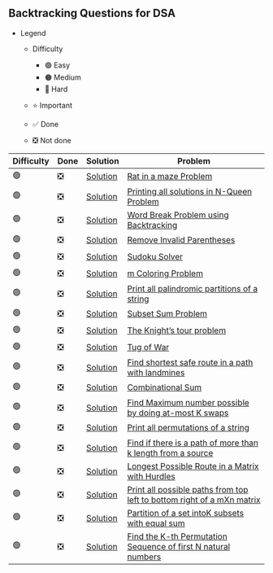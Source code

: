 ## Backtracking Questions for DSA                    
- Legend
    - Difficulty
        - :green_circle: Easy
        - :orange_circle: Medium
        - :red_circle: Hard

    - :star: Important
    - :white_check_mark: Done
    - :negative_squared_cross_mark: Not done


| Difficulty       | Done                          | Solution  | Problem                                                                                                                                                                                                                                                                                                            |
| -------------    | ------------------------------ | -------- | ------------------------------------------------------------------------------------------------------------------------------------------------------------------------------------------------------------------------------------------------------------------------------------------------------------------ |
| :green_circle:     | :negative_squared_cross_mark:  | [Solution](ReverseAnArray.java) | [Rat in a maze Problem](https://practice.geeksforgeeks.org/problems/rat-in-a-maze-problem/1)
| :green_circle:     | :negative_squared_cross_mark:  | [Solution](ReverseAnArray.java) | [Printing all solutions in N-Queen Problem](https://www.geeksforgeeks.org/printing-solutions-n-queen-problem/)
| :green_circle:     | :negative_squared_cross_mark:  | [Solution](ReverseAnArray.java) | [Word Break Problem using Backtracking](https://practice.geeksforgeeks.org/problems/word-break-part-2/0)
| :green_circle:     | :negative_squared_cross_mark:  | [Solution](ReverseAnArray.java) | [Remove Invalid Parentheses](https://leetcode.com/problems/remove-invalid-parentheses/)
| :green_circle:     | :negative_squared_cross_mark:  | [Solution](ReverseAnArray.java) | [Sudoku Solver](https://practice.geeksforgeeks.org/problems/solve-the-sudoku/0)
| :green_circle:     | :negative_squared_cross_mark:  | [Solution](ReverseAnArray.java) | [m Coloring Problem](https://practice.geeksforgeeks.org/problems/m-coloring-problem/0)
| :green_circle:     | :negative_squared_cross_mark:  | [Solution](ReverseAnArray.java) | [Print all palindromic partitions of a string](https://www.geeksforgeeks.org/given-a-string-print-all-possible-palindromic-partition/)
| :green_circle:     | :negative_squared_cross_mark:  | [Solution](ReverseAnArray.java) | [Subset Sum Problem](https://practice.geeksforgeeks.org/problems/subset-sum-problem2014/1)
| :green_circle:     | :negative_squared_cross_mark:  | [Solution](ReverseAnArray.java) | [The Knight’s tour problem](https://www.geeksforgeeks.org/the-knights-tour-problem-backtracking-1/)
| :green_circle:     | :negative_squared_cross_mark:  | [Solution](ReverseAnArray.java) | [Tug of War](https://www.geeksforgeeks.org/tug-of-war/)
| :green_circle:     | :negative_squared_cross_mark:  | [Solution](ReverseAnArray.java) | [Find shortest safe route in a path with landmines](https://www.geeksforgeeks.org/find-shortest-safe-route-in-a-path-with-landmines/)
| :green_circle:     | :negative_squared_cross_mark:  | [Solution](ReverseAnArray.java) | [Combinational Sum](https://practice.geeksforgeeks.org/problems/combination-sum/0)
| :green_circle:     | :negative_squared_cross_mark:  | [Solution](ReverseAnArray.java) | [Find Maximum number possible by doing at-most K swaps](https://practice.geeksforgeeks.org/problems/largest-number-in-k-swaps/0)
| :green_circle:     | :negative_squared_cross_mark:  | [Solution](ReverseAnArray.java) | [Print all permutations of a string](https://practice.geeksforgeeks.org/problems/permutations-of-a-given-string/0)
| :green_circle:     | :negative_squared_cross_mark:  | [Solution](ReverseAnArray.java) | [Find if there is a path of more than k length from a source](https://www.geeksforgeeks.org/find-if-there-is-a-path-of-more-than-k-length-from-a-source/)
| :green_circle:     | :negative_squared_cross_mark:  | [Solution](ReverseAnArray.java) | [Longest Possible Route in a Matrix with Hurdles](https://www.geeksforgeeks.org/longest-possible-route-in-a-matrix-with-hurdles/)
| :green_circle:     | :negative_squared_cross_mark:  | [Solution](ReverseAnArray.java) | [Print all possible paths from top left to bottom right of a mXn matrix](https://www.geeksforgeeks.org/print-all-possible-paths-from-top-left-to-bottom-right-of-a-mxn-matrix/)
| :green_circle:     | :negative_squared_cross_mark:  | [Solution](ReverseAnArray.java) | [Partition of a set intoK subsets with equal sum](https://practice.geeksforgeeks.org/problems/partition-array-to-k-subsets/1)
| :green_circle:     | :negative_squared_cross_mark:  | [Solution](ReverseAnArray.java) | [Find the K-th Permutation Sequence of first N natural numbers](https://www.geeksforgeeks.org/find-the-k-th-permutation-sequence-of-first-n-natural-numbers/)                                                                                                                                                      
